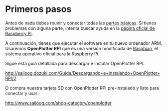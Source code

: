 # Primeros pasos

Antes de nada debes reunir y conectar todas las [partes básicas](required.md). Si tienes problemas con alguna parte, intenta buscar ayuda en la [página oficial de Raspberry Pi](https://www.raspberrypi.org/help/).


A continuación, tienes que ejecutar el software en tu nuevo ordenador ARM. Usaremos **OpenPlotter RPI** que es una versión modificada de [Raspbian](https://www.raspbian.org/), el sistema operativo oficial para la Raspberry Pi.

Sigue esta guía detallada para descargar e instalar OpenPlotter RPI:

http://sailoog.dozuki.com/Guide/Descargando+e+instalando+OpenPlotter+RPI/2

O compra nuestra tarjeta SD con OpenPlotter RPI pre-instalado y listo para conectar y usar:

http://www.sailoog.com/shop-category/openplotter